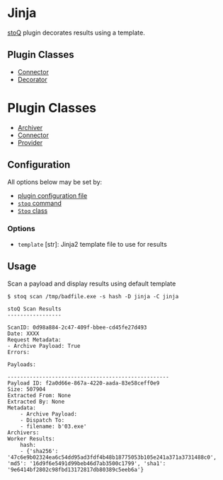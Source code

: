 # Jinja

[stoQ](https://stoq-framework.readthedocs.io/en/v2/index.html) plugin decorates results using a template.

## Plugin Classes

- [Connector](https://stoq-framework.readthedocs.io/en/v2/dev/connectors.html)
- [Decorator](https://stoq-framework.readthedocs.io/en/v2/dev/decorators.html)

# Plugin Classes

- [Archiver](https://stoq-framework.readthedocs.io/en/v2/dev/archivers.html)
- [Connector](https://stoq-framework.readthedocs.io/en/v2/dev/connectors.html)
- [Provider](https://stoq-framework.readthedocs.io/en/v2/dev/providers.html)

## Configuration

All options below may be set by:

- [plugin configuration file](https://stoq-framework.readthedocs.io/en/v2/dev/plugin_overview.html#configuration)
- [`stoq` command](https://stoq-framework.readthedocs.io/en/v2/gettingstarted.html#plugin-options)
- [`Stoq` class](https://stoq-framework.readthedocs.io/en/v2/dev/core.html?highlight=plugin_opts#using-providers)

### Options

- `template` [str]: Jinja2 template file to use for results

## Usage

Scan a payload and display results using default template

    $ stoq scan /tmp/badfile.exe -s hash -D jinja -C jinja

    stoQ Scan Results
    -----------------

    ScanID: 0d98a884-2c47-409f-bbee-cd45fe27d493
    Date: XXXX
    Request Metadata:
    - Archive Payload: True
    Errors:

    Payloads:

    ---------------------------------------------------
    Payload ID: f2a0d66e-867a-4220-aada-83e58ceff0e9
    Size: 507904
    Extracted From: None
    Extracted By: None
    Metadata:
        - Archive Payload:
        - Dispatch To:
        - filename: b'03.exe'
    Archivers:
    Worker Results:
        hash:
        - {'sha256': '47c6e9b02324ea6c54dd95ad3fdf4b48b18775053b105e241a371a3731488c0', 'md5': '16d9f6e5491d99beb46d7ab3500c1799', 'sha1': '9e6414bf2802c98fbd13172817db80389c5eeb6a'}
